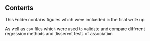 ## Contents 
This Folder contains figures which were inclueded in the final write up

As well as csv files which were used to validate and compare different regression methods and disserent tests of association
